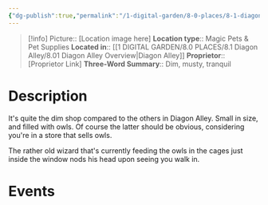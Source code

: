 ```yaml
---
{"dg-publish":true,"permalink":"/1-digital-garden/8-0-places/8-1-diagon-alley/8-1-04-eeylop-s-owl-emporium/","tags":["#place","diagon-alley","shop"]}
---
```


>[!info]
>Picture:: [Location image here]
>**Location type**::  Magic Pets & Pet Supplies
>**Located in**:: [[1 DIGITAL GARDEN/8.0 PLACES/8.1 Diagon Alley/8.01 Diagon Alley Overview\|Diagon Alley]]
>**Proprietor**:: [Proprietor Link]
>**Three-Word Summary**:: Dim, musty, tranquil

# Description

It's quite the dim shop compared to the others in Diagon Alley. Small in size, and filled with owls. Of course the latter should be obvious, considering you're in a store that sells owls. 

The rather old wizard that's currently feeding the owls in the cages just inside the window nods his head upon seeing you walk in.

# Events

